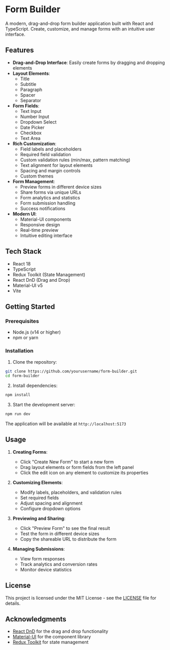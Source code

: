 # Form Builder

A modern, drag-and-drop form builder application built with React and TypeScript. Create, customize, and manage forms with an intuitive user interface.

## Features

- **Drag-and-Drop Interface**: Easily create forms by dragging and dropping elements
- **Layout Elements**:
  - Title
  - Subtitle
  - Paragraph
  - Spacer
  - Separator
- **Form Fields**:
  - Text Input
  - Number Input
  - Dropdown Select
  - Date Picker
  - Checkbox
  - Text Area
- **Rich Customization**:
  - Field labels and placeholders
  - Required field validation
  - Custom validation rules (min/max, pattern matching)
  - Text alignment for layout elements
  - Spacing and margin controls
  - Custom themes
- **Form Management**:
  - Preview forms in different device sizes
  - Share forms via unique URLs
  - Form analytics and statistics
  - Form submission handling
  - Success notifications
- **Modern UI**:
  - Material-UI components
  - Responsive design
  - Real-time preview
  - Intuitive editing interface

## Tech Stack

- React 18
- TypeScript
- Redux Toolkit (State Management)
- React DnD (Drag and Drop)
- Material-UI v5
- Vite

## Getting Started

### Prerequisites

- Node.js (v14 or higher)
- npm or yarn

### Installation

1. Clone the repository:
```bash
git clone https://github.com/yourusername/form-builder.git
cd form-builder
```

2. Install dependencies:
```bash
npm install
```

3. Start the development server:
```bash
npm run dev
```

The application will be available at `http://localhost:5173`

## Usage

1. **Creating Forms**:
   - Click "Create New Form" to start a new form
   - Drag layout elements or form fields from the left panel
   - Click the edit icon on any element to customize its properties

2. **Customizing Elements**:
   - Modify labels, placeholders, and validation rules
   - Set required fields
   - Adjust spacing and alignment
   - Configure dropdown options

3. **Previewing and Sharing**:
   - Click "Preview Form" to see the final result
   - Test the form in different device sizes
   - Copy the shareable URL to distribute the form

4. **Managing Submissions**:
   - View form responses
   - Track analytics and conversion rates
   - Monitor device statistics

## License

This project is licensed under the MIT License - see the [LICENSE](LICENSE) file for details.

## Acknowledgments

- [React DnD](https://react-dnd.github.io/react-dnd/) for the drag and drop functionality
- [Material-UI](https://mui.com/) for the component library
- [Redux Toolkit](https://redux-toolkit.js.org/) for state management
